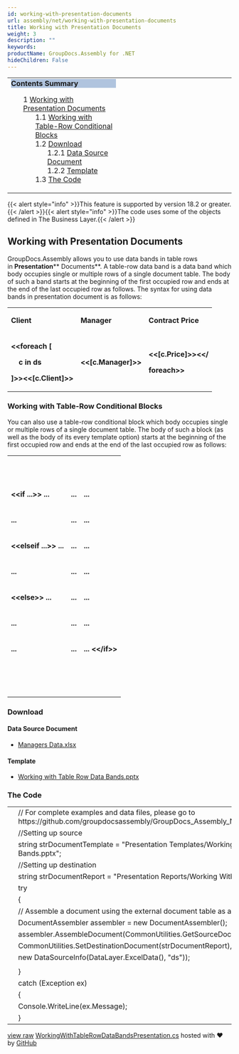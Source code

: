 ```yaml
---
id: working-with-presentation-documents
url: assembly/net/working-with-presentation-documents
title: Working with Presentation Documents
weight: 3
description: ""
keywords: 
productName: GroupDocs.Assembly for .NET
hideChildren: False
---
```

<table class="sectionMacro" border="0" cellpadding="5" cellspacing="0" width="100%"><tbody><tr><td valign="top" width="50%"><div class="panel" style="border-top-width: 1px; border-right-width: 1px; border-bottom-width: 1px; border-left-width: 1px;"><div class="panelHeader" style="border-bottom-width: 1px; background-color: rgb(176, 196, 222);"><b>Contents Summary</b></div><div class="panelContent"><style type="text/css">div.rbtoc1593026666719 { padding-top: 0px; padding-right: 0px; padding-bottom: 0px; padding-left: 0px; }div.rbtoc1593026666719 ul { list-style-type: none; list-style-image: none; margin-left: 0px; }div.rbtoc1593026666719 li { margin-left: 0px; padding-left: 0px; }</style><div class="toc rbtoc1593026666719"><ul class="toc-indentation"><li><span class="TOCOutline">1</span> <a href="#WorkingwithPresentationDocuments-WorkingwithPresentationDocuments">Working with Presentation Documents</a><ul class="toc-indentation"><li><span class="TOCOutline">1.1</span> <a href="#WorkingwithPresentationDocuments-WorkingwithTable-RowConditionalBlocks">Working with Table-Row Conditional Blocks</a></li><li><span class="TOCOutline">1.2</span> <a href="#WorkingwithPresentationDocuments-Download">Download</a><ul class="toc-indentation"><li><span class="TOCOutline">1.2.1</span> <a href="#WorkingwithPresentationDocuments-DataSourceDocument">Data Source Document</a></li><li><span class="TOCOutline">1.2.2</span> <a href="#WorkingwithPresentationDocuments-Template">Template</a></li></ul></li><li><span class="TOCOutline">1.3</span> <a href="#WorkingwithPresentationDocuments-TheCode">The Code</a></li></ul></li></ul></div></div></div></td><td valign="top" width="15%">&nbsp;</td><td valign="top" width="35%">&nbsp;</td></tr></tbody></table>

{{< alert style="info" >}}This feature is supported by version 18.2 or greater.{{< /alert >}}{{< alert style="info" >}}The code uses some of the objects defined in The Business Layer.{{< /alert >}}

## Working with Presentation Documents

GroupDocs.Assembly allows you to use data bands in table rows in **Presentation**** Documents**. A table-row data band is a data band which body occupies single or multiple rows of a single document table. The body of such a band starts at the beginning of the first occupied row and ends at the end of the last occupied row as follows. The syntax for using data bands in presentation document is as follows:

<table class="confluenceTable"><tbody><tr><td class="confluenceTd"><p><strong>Client</strong></p></td><td class="confluenceTd"><p><strong>Manager</strong></p></td><td class="confluenceTd"><p><strong>Contract Price</strong></p></td></tr><tr><td class="confluenceTd"><p><strong>&lt;&lt;foreach [</strong></p><p><strong>&nbsp;&nbsp;&nbsp; c in ds</strong></p><p><strong>]&gt;&gt;&lt;&lt;[c.Client]&gt;&gt;</strong></p></td><td class="confluenceTd"><p><strong>&lt;&lt;[c.Manager]&gt;&gt;</strong></p></td><td class="confluenceTd"><p><strong>&lt;&lt;[c.Price]&gt;&gt;&lt;&lt;/</strong></p><p><strong>foreach&gt;&gt;</strong></p></td></tr></tbody></table>

### Working with Table-Row Conditional Blocks

You can also use a table-row conditional block which body occupies single or multiple rows of a single document table. The body of such a block (as well as the body of its every template option) starts at the beginning of the first occupied row and ends at the end of the last occupied row as follows:

<table class="confluenceTable"><tbody><tr><td class="confluenceTd"><p><strong>&nbsp;</strong></p></td><td class="confluenceTd"><p><strong>&nbsp;</strong></p></td><td class="confluenceTd"><p><strong>&nbsp;</strong></p></td></tr><tr><td class="confluenceTd"><p><strong>&lt;&lt;if ...&gt;&gt; ...</strong></p></td><td class="confluenceTd"><p><strong>...</strong></p></td><td class="confluenceTd"><p><strong>...</strong></p></td></tr><tr><td class="confluenceTd"><p><strong>...</strong></p></td><td class="confluenceTd"><p><strong>...</strong></p></td><td class="confluenceTd"><p><strong>...</strong></p></td></tr><tr><td class="confluenceTd"><p><strong>&lt;&lt;elseif ...&gt;&gt; ...</strong></p></td><td class="confluenceTd"><p><strong>...</strong></p></td><td class="confluenceTd"><p><strong>...</strong></p></td></tr><tr><td class="confluenceTd"><p><strong>...</strong></p></td><td class="confluenceTd"><p><strong>...</strong></p></td><td class="confluenceTd"><p><strong>...</strong></p></td></tr><tr><td class="confluenceTd"><p><strong>&lt;&lt;else&gt;&gt; ...</strong></p></td><td class="confluenceTd"><p><strong>...</strong></p></td><td class="confluenceTd"><p><strong>...</strong></p></td></tr><tr><td class="confluenceTd"><p><strong>...</strong></p></td><td class="confluenceTd"><p><strong>...</strong></p></td><td class="confluenceTd"><p><strong>...</strong></p></td></tr><tr><td class="confluenceTd"><p><strong>...</strong></p></td><td class="confluenceTd"><p><strong>...</strong></p></td><td class="confluenceTd"><p><strong>... &lt;&lt;/if&gt;&gt;</strong></p></td></tr><tr><td class="confluenceTd"><p><strong>&nbsp;</strong></p></td><td class="confluenceTd"><p><strong>&nbsp;</strong></p></td><td class="confluenceTd"><p><strong>&nbsp;</strong></p><div><strong><br></strong></div></td></tr></tbody></table>

### Download

#### Data Source Document

*   [Managers Data.xlsx](https://github.com/groupdocs-assembly/GroupDocs.Assembly-for-.NET/blob/master/Examples/Data/Data%20Sources/Excel%20DataSource/Contracts%20Data.xlsx)

#### Template

*   [Working with Table Row Data Bands.pptx](https://github.com/groupdocs-assembly/GroupDocs.Assembly-for-.NET/blob/master/Examples/Data/Source/Presentation%20Templates/Working%20With%20Table%20Row%20Data%20Bands.pptx)

### The Code

<table class="highlight tab-size js-file-line-container" data-tab-size="8" data-paste-markdown-skip=""><tbody><tr><td id="file-workingwithtablerowdatabandspresentation-cs-L1" class="blob-num js-line-number" data-line-number="1"></td><td id="file-workingwithtablerowdatabandspresentation-cs-LC1" class="blob-code blob-code-inner js-file-line"><span class="pl-c"><span class="pl-c">//</span> For complete examples and data files, please go to https://github.com/groupdocsassembly/GroupDocs_Assembly_NET</span></td></tr><tr><td id="file-workingwithtablerowdatabandspresentation-cs-L2" class="blob-num js-line-number" data-line-number="2"></td><td id="file-workingwithtablerowdatabandspresentation-cs-LC2" class="blob-code blob-code-inner js-file-line"><span class="pl-c"><span class="pl-c">//</span>Setting up source</span></td></tr><tr><td id="file-workingwithtablerowdatabandspresentation-cs-L3" class="blob-num js-line-number" data-line-number="3"></td><td id="file-workingwithtablerowdatabandspresentation-cs-LC3" class="blob-code blob-code-inner js-file-line"><span class="pl-k">string</span> <span class="pl-smi">strDocumentTemplate</span> <span class="pl-k">=</span> <span class="pl-s"><span class="pl-pds">"</span>Presentation Templates/Working With Table Row Data Bands.pptx<span class="pl-pds">"</span></span>;</td></tr><tr><td id="file-workingwithtablerowdatabandspresentation-cs-L4" class="blob-num js-line-number" data-line-number="4"></td><td id="file-workingwithtablerowdatabandspresentation-cs-LC4" class="blob-code blob-code-inner js-file-line"><span class="pl-c"><span class="pl-c">//</span>Setting up destination</span></td></tr><tr><td id="file-workingwithtablerowdatabandspresentation-cs-L5" class="blob-num js-line-number" data-line-number="5"></td><td id="file-workingwithtablerowdatabandspresentation-cs-LC5" class="blob-code blob-code-inner js-file-line"><span class="pl-k">string</span> <span class="pl-smi">strDocumentReport</span> <span class="pl-k">=</span> <span class="pl-s"><span class="pl-pds">"</span>Presentation Reports/Working With Table Row Data Bands.pptx<span class="pl-pds">"</span></span>;</td></tr><tr><td id="file-workingwithtablerowdatabandspresentation-cs-L6" class="blob-num js-line-number" data-line-number="6"></td><td id="file-workingwithtablerowdatabandspresentation-cs-LC6" class="blob-code blob-code-inner js-file-line"><span class="pl-k">try</span></td></tr><tr><td id="file-workingwithtablerowdatabandspresentation-cs-L7" class="blob-num js-line-number" data-line-number="7"></td><td id="file-workingwithtablerowdatabandspresentation-cs-LC7" class="blob-code blob-code-inner js-file-line">{</td></tr><tr><td id="file-workingwithtablerowdatabandspresentation-cs-L8" class="blob-num js-line-number" data-line-number="8"></td><td id="file-workingwithtablerowdatabandspresentation-cs-LC8" class="blob-code blob-code-inner js-file-line"><span class="pl-c"><span class="pl-c">//</span> Assemble a document using the external document table as a data source.</span></td></tr><tr><td id="file-workingwithtablerowdatabandspresentation-cs-L9" class="blob-num js-line-number" data-line-number="9"></td><td id="file-workingwithtablerowdatabandspresentation-cs-LC9" class="blob-code blob-code-inner js-file-line"><span class="pl-en">DocumentAssembler</span> <span class="pl-smi">assembler</span> <span class="pl-k">=</span> <span class="pl-k">new</span> <span class="pl-en">DocumentAssembler</span>();</td></tr><tr><td id="file-workingwithtablerowdatabandspresentation-cs-L10" class="blob-num js-line-number" data-line-number="10"></td><td id="file-workingwithtablerowdatabandspresentation-cs-LC10" class="blob-code blob-code-inner js-file-line"><span class="pl-smi">assembler</span>.<span class="pl-en">AssembleDocument</span>(<span class="pl-smi">CommonUtilities</span>.<span class="pl-en">GetSourceDocument</span>(<span class="pl-smi">strDocumentTemplate</span>),</td></tr><tr><td id="file-workingwithtablerowdatabandspresentation-cs-L11" class="blob-num js-line-number" data-line-number="11"></td><td id="file-workingwithtablerowdatabandspresentation-cs-LC11" class="blob-code blob-code-inner js-file-line"><span class="pl-smi">CommonUtilities</span>.<span class="pl-en">SetDestinationDocument</span>(<span class="pl-smi">strDocumentReport</span>),</td></tr><tr><td id="file-workingwithtablerowdatabandspresentation-cs-L12" class="blob-num js-line-number" data-line-number="12"></td><td id="file-workingwithtablerowdatabandspresentation-cs-LC12" class="blob-code blob-code-inner js-file-line"><span class="pl-k">new</span> <span class="pl-en">DataSourceInfo</span>(<span class="pl-smi">DataLayer</span>.<span class="pl-en">ExcelData</span>(), <span class="pl-s"><span class="pl-pds">"</span>ds<span class="pl-pds">"</span></span>));</td></tr><tr><td id="file-workingwithtablerowdatabandspresentation-cs-L13" class="blob-num js-line-number" data-line-number="13"></td><td id="file-workingwithtablerowdatabandspresentation-cs-LC13" class="blob-code blob-code-inner js-file-line"></td></tr><tr><td id="file-workingwithtablerowdatabandspresentation-cs-L14" class="blob-num js-line-number" data-line-number="14"></td><td id="file-workingwithtablerowdatabandspresentation-cs-LC14" class="blob-code blob-code-inner js-file-line">}</td></tr><tr><td id="file-workingwithtablerowdatabandspresentation-cs-L15" class="blob-num js-line-number" data-line-number="15"></td><td id="file-workingwithtablerowdatabandspresentation-cs-LC15" class="blob-code blob-code-inner js-file-line"><span class="pl-k">catch</span> (<span class="pl-en">Exception</span> <span class="pl-smi">ex</span>)</td></tr><tr><td id="file-workingwithtablerowdatabandspresentation-cs-L16" class="blob-num js-line-number" data-line-number="16"></td><td id="file-workingwithtablerowdatabandspresentation-cs-LC16" class="blob-code blob-code-inner js-file-line">{</td></tr><tr><td id="file-workingwithtablerowdatabandspresentation-cs-L17" class="blob-num js-line-number" data-line-number="17"></td><td id="file-workingwithtablerowdatabandspresentation-cs-LC17" class="blob-code blob-code-inner js-file-line"><span class="pl-smi">Console</span>.<span class="pl-en">WriteLine</span>(<span class="pl-smi">ex</span>.<span class="pl-smi">Message</span>);</td></tr><tr><td id="file-workingwithtablerowdatabandspresentation-cs-L18" class="blob-num js-line-number" data-line-number="18"></td><td id="file-workingwithtablerowdatabandspresentation-cs-LC18" class="blob-code blob-code-inner js-file-line">}</td></tr></tbody></table>

[view raw](https://gist.github.com/GroupDocsGists/89c648653a7515892dc25e42c94b56e5/raw/4607997b610faef84bfc15c3e9750ac2c6767d94/WorkingWithTableRowDataBandsPresentation.cs) [WorkingWithTableRowDataBandsPresentation.cs](https://gist.github.com/GroupDocsGists/89c648653a7515892dc25e42c94b56e5#file-workingwithtablerowdatabandspresentation-cs) hosted with ❤ by [GitHub](https://github.com)
